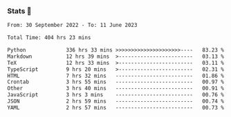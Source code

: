 ### Stats 👋
<!--START_SECTION:waka-->

```txt
From: 30 September 2022 - To: 11 June 2023

Total Time: 404 hrs 23 mins

Python             336 hrs 33 mins >>>>>>>>>>>>>>>>>>>>>----   83.23 %
Markdown           12 hrs 39 mins  >------------------------   03.13 %
TeX                12 hrs 33 mins  >------------------------   03.11 %
TypeScript         9 hrs 20 mins   >------------------------   02.31 %
HTML               7 hrs 32 mins   -------------------------   01.86 %
Crontab            3 hrs 55 mins   -------------------------   00.97 %
Other              3 hrs 40 mins   -------------------------   00.91 %
JavaScript         3 hrs 3 mins    -------------------------   00.76 %
JSON               2 hrs 59 mins   -------------------------   00.74 %
YAML               2 hrs 57 mins   -------------------------   00.73 %
```

<!--END_SECTION:waka-->

<!--
**buhaytza2005/buhaytza2005** is a ✨ _special_ ✨ repository because its `README.md` (this file) appears on your GitHub profile.

Here are some ideas to get you started:

- 🔭 I’m currently working on ...
- 🌱 I’m currently learning ...
- 👯 I’m looking to collaborate on ...
- 🤔 I’m looking for help with ...
- 💬 Ask me about ...
- 📫 How to reach me: ...
- 😄 Pronouns: ...
- ⚡ Fun fact: ...
-->


